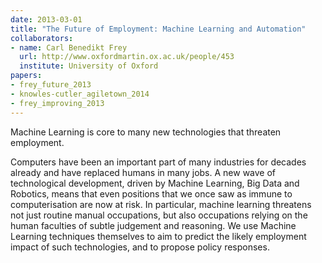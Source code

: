 ```yaml
---
date: 2013-03-01
title: "The Future of Employment: Machine Learning and Automation"
collaborators:
- name: Carl Benedikt Frey
  url: http://www.oxfordmartin.ox.ac.uk/people/453
  institute: University of Oxford
papers:
- frey_future_2013
- knowles-cutler_agiletown_2014
- frey_improving_2013
---
```


Machine Learning is core to many new technologies that threaten employment.

Computers have been an important part of many industries for decades already and have replaced humans in many jobs. A new wave of technological development, driven by Machine Learning, Big Data and Robotics, means that even positions that we once saw as immune to computerisation are now at risk. In particular, machine learning threatens not just routine manual occupations, but also occupations relying on the human faculties of subtle judgement and reasoning. We use Machine Learning techniques themselves to aim to predict the likely employment impact of such technologies, and to propose policy responses.
